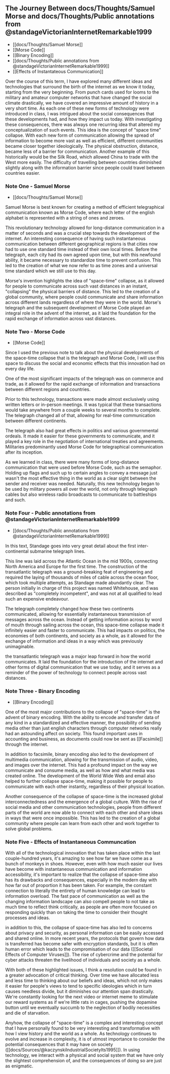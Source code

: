 
## The Journey Between docs/Thoughts/Samuel Morse and docs/Thoughts/Public annotations from @standageVictorianInternetRemarkable1999


- [[docs/Thoughts/Samuel Morse]]
- [[Morse Code]]
- [[Binary Encoding]]
- [[docs/Thoughts/Public annotations from @standageVictorianInternetRemarkable1999]]
- [[Effects of Instantateous Communication]]

Over the course of this term, I have explored many different ideas and technologies that surround the birth of the internet as we know it today, starting from the very beginning. From punch cards used for looms to the military and amateur computer networks that have changed the social climate drastically, we have covered an impressive amount of history in a very short time. As each one of these new forms of technology were introduced in class, I was intrigued about the social consequences that these developments had, and how they impact us today. With investigating these consequences, there was always one recurring idea that altered my conceptualization of such events. This idea is the concept of "space time" collapse. With each new form of communication allowing the spread of information to become more vast as well as efficient, different communities became closer together ideologically. The physical obstruction, distance, became less of a barrier for communication. Another example of this historically would be the Silk Road, which allowed China to trade with the West more easily. The difficulty of travelling between countries diminished slightly along with the information barrier since people could travel between countries easier.



### Note One - Samuel Morse

- [[docs/Thoughts/Samuel Morse]]


Samuel Morse is best known for creating a method of efficient telegraphical communication known as Morse Code, where each letter of the english alphabet is represented with a string of ones and zeroes. 

This revolutionary technology allowed for long-distance communication in a matter of seconds and was a crucial step towards the development of the internet. An interesting consequence of having such instantaneous communication between different geographical regions is that cities now had to use one standard time instead of their own local times. Before the telegraph, each city had its own agreed upon time, but with this newfound ability, it became necessary to standardize time to prevent confusion. This led to the creation of what we now refer to as time zones and a universal time standard which we still use to this day.

Morse's invention highlights the idea of "space-time" collapse, as it allowed for people to communicate across such vast distances in an instant, "collapsing" the physical barriers of distance. This led to the creation of a global community, where people could communicate and share information across different lands regardless of where they were in the world. Morse's telegraph and the subsequent development of Morse Code played an integral role in the advent of the internet, as it laid the foundation for the rapid exchange of information across vast distances.

### Note Two - Morse Code

- [[Morse Code]]

Since I used the previous note to talk about the physical developments of the space-time collapse that is the telegraph and Morse Code, I will use this space to discuss the social and economic effects that this innovation had on every day life. 

One of the most significant impacts of the telegraph was on commerce and trade, as it allowed for the rapid exchange of information and transactions between different regions and countries.

Prior to this technology, transactions were made almost exclusively using written letters or in-person meetings. It was typical that these transactions would take anywhere from a couple weeks to several months to complete. The telegraph changed all of that, allowing for real-time communication between different continents.

The telegraph also had great effects in politics and various governmental ordeals. It made it easier for these governments to communicate, and it played a key role in the negotiation of international treaties and agreements. Militaries predominantly used Morse Code for telegraphical communication after its inception. 

As we learned in class, there were many forms of long-distance communication that were used before Morse Code, such as the semaphor. Holding up flags and such up to certain angles to convey a message just wasn't the most effective thing in the world as a clear sight between the sender and receiver was needed.  Naturally, this new technology began to be used by military powers all over the world, not only through telegraph cables but also wireless radio broadcasts to communicate to battleships and such. 

### Note Four - Public annotations from @standageVictorianInternetRemarkable1999

- [[docs/Thoughts/Public annotations from @standageVictorianInternetRemarkable1999]]

In this text, Standage goes into very great detail about the first inter-continental submarine telegraph lines.

This line was laid across the Atlantic Ocean in the mid 1900s, connecting North America and Europe for the first time. The construction of the transatlantic telegraph was a ground-breaking feat of engineering and required the laying of thousands of miles of cable across the ocean floor, which took multiple attempts, as Standage made abundantly clear. The person initially in charge of this project was named Whitehouse, and was described as "completely incompetent", and was not at all qualified to lead such an expensive endeavour. 

The telegraph completely changed how these two continents communicated, allowing for essentially instantaneous transmission of messages across the ocean. Instead of getting information across by word of mouth through sailing across the ocean, this space-time collapse made it infinitely easier and faster to communicate. This had impacts on politics, the economies of both continents, and society as a whole, as it allowed for the exchange of information and ideas in a way which was previously unimaginable.

the transatlantic telegraph was a major leap forward in how the world communicates. It laid the foundation for the introduction of the internet and other forms of digital communication that we use today, and it serves as a reminder of the power of technology to connect people across vast distances.

### Note Three - Binary Encoding

- [[Binary Encoding]]

One of the most major contributions to the collapse of "space-time" is the advent of binary encoding. With the ability to encode and transfer data of any kind in a standardized and effective manner, the possibility of sending media other than just english characters through computer networks really had an astounding affect on society. This found important uses in accounting and business, as documents could now be sent as [[Facsimile]] through the internet.

In addition to facsimile, binary encoding also led to the development of multimedia communication, allowing for the transmission of audio, video, and images over the internet. This had a profound impact on the way we communicate and consume media, as well as how and what media was created online. The development of the World Wide Web and email also helped to further collapse space-time, making it possible for people to communicate with each other instantly, regardless of their physical location.

Another consequence of the collapse of space-time is the increased global interconnectedness and the emergence of a global culture. With the rise of social media and other communication technologies, people from different parts of the world are now able to connect with each other and share ideas in ways that were once impossible. This has led to the creation of a global community where people can learn from each other and work together to solve global problems.


### Note Five - Effects of Instantaneous Communcation

With all of the technological innovation that has taken place within the last couple-hundred years, it's amazing to see how far we have come as a bunch of monkeys in shoes. However, even with how much easier our lives have become with instantaneous communication and information accessibility, it's important to realize that the collapse of space-time also has its drawbacks and consequences, especially in the modern day with how far out of proportion it has been taken. For example, the constant connection to literally the entirety of human knowledge can lead to information overload. The fast pace of communication as well as the changing information landscape can also compell people to not take as much time to reflect think critically, as people are often more focused on responding quickly than on taking the time to consider their thought processes and ideas.

in addition to this, the collapse of space-time has also led to concerns about privacy and security, as personal information can be easily accessed and shared online. In more recent years, the protocols that govern how data is transferred has become safer with encryption standards, but it is often human error which leads to the compromisation of our data ([[Societal Effects of Computer Viruses]]). The rise of cybercrime and the potential for cyber attacks threaten the livelihood of individuals and society as a whole.

With both of these highlighted issues, I think a resolution could be found in a greater advocation of critical thinking. Over time we have allocated less and less time to thinking about our beliefs and ideas, which not only makes it easier for people's views to tend to specific ideologies which in turn causes needless divide, but it diminishes our attention span drastically. We're constantly looking for the next video or internet meme to stimulate our reward systems as if we're little rats in cages, pushing the dopamine button until we eventually succumb to the neglection of bodily necessities and die of starvation. 

Anyhow, the collapse of "space-time" is a complex and interesting concept that I have personally found to be very interesting and transformative with how I view history and the world as a whole. As technology continues to evolve and increase in complexity, it is of utmost importance to consider the potential consequences that it may have on society ([[docs/Sources/@kaczynskiIndustrialSocietyIts1995]]). In using technology, we interact with a physical and social system that we have only the slightest comprehension of, and the consequences of doing so are just as enigmatic. 

